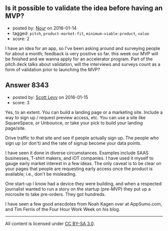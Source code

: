 ## Is it possible to validate the idea before having an MVP?

- posted by: [Nour](https://stackexchange.com/users/3792255/nour) on 2016-01-14
- tagged: `pitch`, `product-market-fit`, `minimum-viable-product`, `value`
- score: 2

I have an idea for an app, so I've been asking around and surveying people for about a month; feedback is very positive so far. this week our MVP will be finished and we wanna apply for an accelerator program. Part of the pitch deck talks about validation, will the interviews and surveys count as a form of validation prior to launching the MVP?


## Answer 8343

- posted by: [Scott Levy](https://stackexchange.com/users/7639345/scott-levy) on 2016-01-15
- score: 3

Yes, to an extent.  You can build a landing page or a marketing site.  Include a way to sign up / request preview access, etc.    You can use a site like SquareSpace, or Unbounce, or take your pick to build your landing page/site.

Drive traffic to that site and see if people actually sign up. The people who sign up (or don't) and the rate of signup become your data points.  

I have seen it done in diverse circumstances. Examples include SAAS businesses, T-shirt makers, and iOT companies.   I have used it myself to gauge early market interest in a few ideas.   The only caveat is to be clear on your pages that people are requesting early access once the product is available; i.e., don't be misleading.

One start-up I know had a device they were building, and when a respected journalist wanted to run a story on the startup (pre-MVP) they put up a microsite to take pre-orders.  They got hundreds.

I have seen a few good anecdotes from  Noah Kagen over at AppSumo.com, and Tim Ferris of the Four Hour Work Week on his blog. 




---

All content is licensed under [CC BY-SA 3.0](https://creativecommons.org/licenses/by-sa/3.0/).
